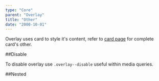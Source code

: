 ```yaml
---
type: "Core"
parent: "Overlay"
title: "Other"
date: "2000-10-01"
---
```


Overlay uses card to style it's content, refer to [card page](/core/card/other) for complete card's other.

##Disable

To disable overlay use `.overlay--disable` useful within media queries.

<demo>
  <demovanilla src="vanilla/core/overlay/disable">
  </demovanilla>
</demo>

##Nested

<demo>
  <demovanilla src="vanilla/core/overlay/nested">
  </demovanilla>
</demo>
